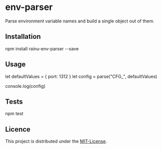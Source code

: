 # env-parser

Parse environment variable names and build a single object out of them.

## Installation

  npm install rainu-env-parser --save

## Usage

  let defaultValues = {
     port: 1312
  }
  let config = parse("CFG_", defaultValues)
  
  console.log(config)

## Tests

  npm test

## Licence

This project is distributed under the [MIT-License](http://www.opensource.org/licenses/mit-license.php).